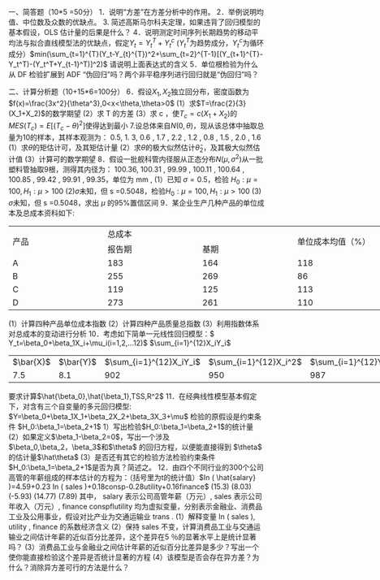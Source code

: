一、简答题（10*5 =50分）
 1．说明“方差”在方差分析中的作用。
 2．举例说明均值、中位数及众数的优缺点。
 3.   简述高斯马尔科夫定理，如果违背了回归模型的基本假设，OLS 估计量的后果是什么？
 4．说明测定时间序列长期趋势的移动平均法与拟合直线模型法的优缺点，假定$Y_t=Y_t^T+Y_t^c$ ($Y_t^T$为趋势成分，$Y_t^c$为循环成分）
 ​$min(\sum_{t=1}^{T}(Y_t-Y_{t}^{T})^2+\sum_{t=2}^{T-1}[(Y_{t+1}^{T}-Y_t^T)-(Y_t^T+Y_{t-1}^T)]^2)$
 请说明上面表达式的含义
 5．单位根检验为什么从 DF 检验扩展到 ADF “伪回归”吗？两个非平稳序列进行回归就是“伪回归”吗？
 ​

 二、计算分析题（10+15*6=100分）
 6．假设$X_1,X_2$独立回分布，密度函数为$f(x)=\frac{3x^2}{\theta^3},0<x<\theta,\theta>0$
 (1）求$T=\frac{2}{3}(X_1+X_2)$的数学期望
 (2）求 T 的方差
 (3）求 c ，使$T_c=c(X_1+X_2)$的$MES(T_c)=E[(T_c-\theta)^2]$使得达到最小
 7.设总体来自$N(0,\theta)$，现从该总体中抽取总量为10的样本，其样本观测为：
 0.5,  1. 3,  0.6 ,  1.7  ,  2.2  ,  1.2  ,  0.8  ,  1.5 , 2.0  ,  1.6
 (1）求$\theta$的矩估计可，及其矩估计量
 (2）求$\theta$的极大似然估计$\hat{\theta}_2$，及其极大似然估计值
 (3）计算可的数学期望
 8．假设一批舰科管内径服从正态分布$N(\mu,\sigma^2)$从一批塑料管抽取9根，测得其内径为：
 100.36, 100.31 , 99.99 , 100.11 , 100.64 , 100.85 , 99.42 , 99.91 , 99.35，单位为 mm ,
 (1）已知 $\sigma=0.5$，检验 $H_0:\mu=100,H_1:\mu>100$
 (2)$\sigma$未知，但 s =0.5048，检验$H_0:\mu=100,H_1:\mu>100$
 (3) $\sigma$未知，但 s =0.5048，求出 $\mu$ 的95%置信区间
 9．某企业生产几种产品的单位成本及总成本资科如下:
 <table data-lake-id="nj7K3" id="nj7K3" margin="true" width-mode="contain" class="lake-table" style="width: 750px"><colgroup><col width="187"><col width="187"><col width="187"><col width="189"></colgroup><tbody><tr data-lake-id="u2042887a" id="u2042887a"><td data-lake-id="udbb1ccb5" id="udbb1ccb5" rowSpan="2">产品
 </td><td data-lake-id="ub44bd429" id="ub44bd429" colSpan="2">总成本
 </td><td data-lake-id="u76cb2d20" id="u76cb2d20" rowSpan="2">单位成本均值（%）
 </td></tr><tr data-lake-id="u283644a1" id="u283644a1"><td data-lake-id="u52578a10" id="u52578a10">报告期
 </td><td data-lake-id="u3e2cea09" id="u3e2cea09">基期
 </td></tr><tr data-lake-id="uc07a0243" id="uc07a0243"><td data-lake-id="u79c79588" id="u79c79588">A
 </td><td data-lake-id="ue79bf0d2" id="ue79bf0d2">183
 </td><td data-lake-id="ua36238ad" id="ua36238ad">164
 </td><td data-lake-id="ub9e0e2db" id="ub9e0e2db">118
 </td></tr><tr data-lake-id="uf3d8a0ee" id="uf3d8a0ee"><td data-lake-id="u2d18b84b" id="u2d18b84b">B
 </td><td data-lake-id="u44388341" id="u44388341">255
 </td><td data-lake-id="u9527864e" id="u9527864e">269
 </td><td data-lake-id="u38692085" id="u38692085">86
 </td></tr><tr data-lake-id="ue6410b22" id="ue6410b22"><td data-lake-id="u75ad02c2" id="u75ad02c2">C
 </td><td data-lake-id="ucf25a6dd" id="ucf25a6dd">119
 </td><td data-lake-id="u546078ee" id="u546078ee">125
 </td><td data-lake-id="u590e645a" id="u590e645a">113
 </td></tr><tr data-lake-id="u47ac3ace" id="u47ac3ace"><td data-lake-id="u969cb2d6" id="u969cb2d6">D
 </td><td data-lake-id="uc3f8ab04" id="uc3f8ab04">273
 </td><td data-lake-id="u037df7dc" id="u037df7dc">261
 </td><td data-lake-id="ue4d83f21" id="ue4d83f21">110
 </td></tr></tbody></table>(1）计算四种产品单位成本指数
 (2）计算四种产品质量总指数
 (3）利用指数体系对总成本的变动进行分析
 10．考虑如下简单一元线性回归模型：$
Y_t=\beta_0+\beta_1X_i+\mu_i(i=1,2,...12)$
 $\sum_{i=1}^{12}X_iY_i$
 <table data-lake-id="NetNS" id="NetNS" margin="true" width-mode="contain" class="lake-table" style="width: 750px"><colgroup><col width="150"><col width="150"><col width="150"><col width="150"><col width="150"></colgroup><tbody><tr data-lake-id="ufc9e6cbe" id="ufc9e6cbe"><td data-lake-id="udfe4f7b7" id="udfe4f7b7">$\bar{X}$
 </td><td data-lake-id="u2f10137a" id="u2f10137a">$\bar{Y}$
 </td><td data-lake-id="ua1216e02" id="ua1216e02">$\sum_{i=1}^{12}X_iY_i$
 </td><td data-lake-id="u0d85aa1c" id="u0d85aa1c">$\sum_{i=1}^{12}X_i^2$
 </td><td data-lake-id="u17b6ac09" id="u17b6ac09">$\sum_{i=1}^{12}Y_i^2$
 </td></tr><tr data-lake-id="u74bd433f" id="u74bd433f"><td data-lake-id="u1885310a" id="u1885310a">7.5
 </td><td data-lake-id="u5f82dc52" id="u5f82dc52">8.1
 </td><td data-lake-id="u415475f2" id="u415475f2">902
 </td><td data-lake-id="ucfbb0ee6" id="ucfbb0ee6">950
 </td><td data-lake-id="uf62a2990" id="uf62a2990">987
 </td></tr></tbody></table>要求计算$\hat{\beta_0},\hat{\beta_1},TSS,R^2$
 11．在经典线性模型基本假定下，对含有三个自变量的多元回归模型:
 ​$Y=\beta_0+\beta_1X_1+\beta_2X_2+\beta_3X_3+\mu$
 检验的原假设是约束条件 $H_0:\beta_1=\beta_2+1$
 1）写出检验$H_0:\beta_1=\beta_2+1$的统计量
 (2）如果定义$\beta_1-\beta_2=0$，写出一个涉及$\beta_0,\beta_2，\beta_3$和$\theta$ 的回归方程，以便能直接得到 $\theta$  的估计量$\hat\theta$ 
 (3）是否还有其它的检验方法检验约束条件$H_0:\beta_1=\beta_2+1$是否为真？简述之。
 12．由四个不同行业的300个公司高管的年薪组成的样本估计的方程为：（括号里为t的统计值） 
 ​$In ( \hat{salary} )=4.59+0.23 In ( sales )+0.18consp-0.28utility+0.16finance$
                                (15.3)         (8.03)                        (-5.93)               (14.77)               (7.89) 
 其中， salary 表示公司高管年薪（万元）, sales 表示公司年收入（万元）, finance conspflutility 均为虚拟变量，分别表示金融业、消费品工业及公用事业，假设对比产业为交通运输业 trans .
 (1）解释变量 In ( sales ), utility , finance 的系数经济含义
 (2）保持 sales 不变，计算消费品工业与交通运输业之间估计年薪的近似百分比差异，这个差异在5 ％的显著水平上是统计显著吗？
 (3）消费品工业与金融业之间估计年薪的近似百分比差异是多少？写出一个使你能直接检验这个差异是否统计显著的方程
 (4）该模型是否会存在异方差？为什么？消除异方差可行的方法是什么？
 

 